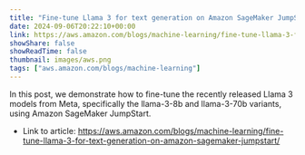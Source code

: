 ```yaml
---
title: "Fine-tune Llama 3 for text generation on Amazon SageMaker JumpStart"
date: 2024-09-06T20:22:10+00:00
link: https://aws.amazon.com/blogs/machine-learning/fine-tune-llama-3-for-text-generation-on-amazon-sagemaker-jumpstart/
showShare: false
showReadTime: false
thumbnail: images/aws.png
tags: ["aws.amazon.com/blogs/machine-learning"]
---
```

In this post, we demonstrate how to fine-tune the recently released Llama 3 models from Meta, specifically the llama-3-8b and llama-3-70b variants, using Amazon SageMaker JumpStart.

- Link to article: https://aws.amazon.com/blogs/machine-learning/fine-tune-llama-3-for-text-generation-on-amazon-sagemaker-jumpstart/